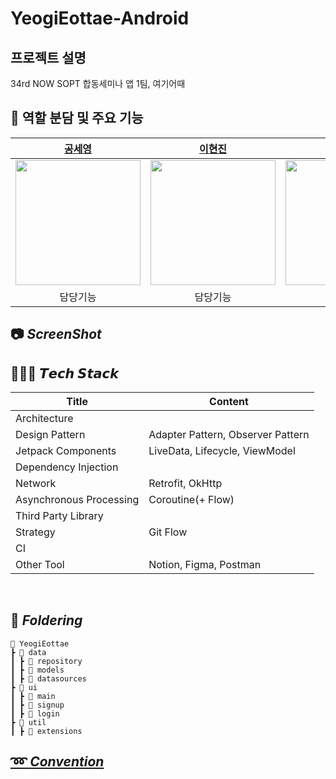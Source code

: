 # YeogiEottae-Android
## 프로젝트 설명 
34rd NOW SOPT 합동세미나 앱 1팀, 여기어때 


## 👋 역할 분담 및 주요 기능
| [공세영](https://github.com/0se0) | [이현진](https://github.com/2hyunjinn) | [김명석](https://github.com/cacaocoffee) |
| :--------: | :--------: | :--------: | 
| <img src="https://github.com/NOW-SOPT-APP1-YeogiEottae/YeogiEottae-Android/assets/121383083/2916ad6f-1e3a-4669-9264-46178cd47fef" width="200px"  height="200dp">  | <img src="https://github.com/NOW-SOPT-APP1-YeogiEottae/YeogiEottae-Android/assets/121383083/cf1c398d-3bd8-4a4a-ab5f-ffd6ac68c5d3" width="200px" height="200dp"> | <img src="https://github.com/NOW-SOPT-APP1-YeogiEottae/YeogiEottae-Android/assets/121383083/9eba37d8-73b0-48e4-ae8f-1ec86fb34a2a" width="200px" height="200dp">
| 담당기능 | 담당기능 | 담당기능 | 

## 📷 *****ScreenShot*****


## 👩🏻‍💻 ***𝙏𝙚𝙘𝙝 𝙎𝙩𝙖𝙘𝙠***

| Title | Content |
| --- | --- |
| Architecture |  |
| Design Pattern | Adapter Pattern, Observer Pattern |
| Jetpack Components | LiveData, Lifecycle, ViewModel |
| Dependency Injection |  |
| Network | Retrofit, OkHttp |
| Asynchronous Processing | Coroutine(+ Flow) |
| Third Party Library |  |
| Strategy | Git Flow |
| CI | |
| Other Tool | Notion, Figma, Postman |

<br>



## 📁 *****Foldering*****
```
📂 YeogiEottae
┣ 📂 data
┃ ┣ 📂 repository
┃ ┣ 📂 models
┃ ┣ 📂 datasources
┣ 📂 ui
┃ ┣ 📂 main
┃ ┣ 📂 signup
┃ ┣ 📂 login
┣ 📂 util
┃ ┣ 📂 extensions
```

## [➿ *****Convention*****]( https://www.notion.so/sopt-official/36f7383d8caf48ee913b65dc2fa507da )
